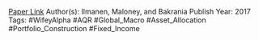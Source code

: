 
[Paper Link](https://www.aqr.com/Research-Archive/Research/Alternative-Thinking/Exploring-Rates-Sensitivity)
Author(s): Ilmanen, Maloney, and Bakrania
Publish Year: 2017
Tags: #WifeyAlpha #AQR #Global_Macro #Asset_Allocation #Portfolio_Construction #Fixed_Income